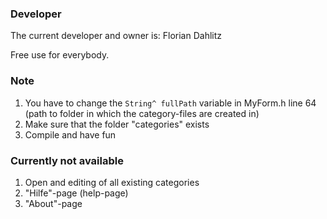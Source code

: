 ### Developer

The current developer and owner is: Florian Dahlitz

Free use for everybody.

### Note
1. You have to change the ```String^ fullPath``` variable in MyForm.h line 64 (path to folder in which the category-files are created in)
2. Make sure that the folder "categories" exists
3. Compile and have fun

### Currently not available
1. Open and editing of all existing categories
2. "Hilfe"-page (help-page)
3. "About"-page
